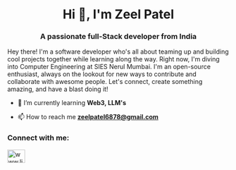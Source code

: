 <h1 align="center">Hi 👋, I'm Zeel Patel</h1>
<h3 align="center">A passionate full-Stack developer from India</h3>
<p>Hey there! I'm a software developer who's all about teaming up and building cool projects together while learning along the way. Right now, I'm diving into Computer Engineering at SIES Nerul Mumbai. I'm an open-source enthusiast, always on the lookout for new ways to contribute and collaborate with awesome people. Let's connect, create something amazing, and have a blast doing it!</p>

- 🌱 I’m currently learning **Web3, LLM's**

- 📫 How to reach me **zeelpatel6878@gmail.com**

<h3 align="left">Connect with me:</h3>
<p align="left">
<a href="https://linkedin.com/in/www.linkedin.com/in/zeel-patel-3b7528328" target="blank"><img align="center" src="https://raw.githubusercontent.com/rahuldkjain/github-profile-readme-generator/master/src/images/icons/Social/linked-in-alt.svg" alt="www.linkedin.com/in/zeel-patel-3b7528328" height="30" width="40" /></a>
</p>
